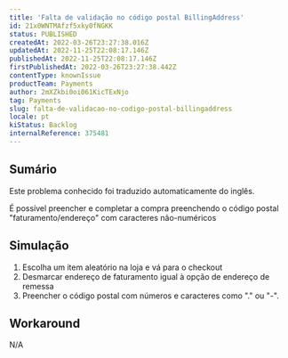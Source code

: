 ```yaml
---
title: 'Falta de validação no código postal BillingAddress'
id: 21x0WNTMAfzf5xky0fNGKK
status: PUBLISHED
createdAt: 2022-03-26T23:27:38.016Z
updatedAt: 2022-11-25T22:08:17.146Z
publishedAt: 2022-11-25T22:08:17.146Z
firstPublishedAt: 2022-03-26T23:27:38.442Z
contentType: knownIssue
productTeam: Payments
author: 2mXZkbi0oi061KicTExNjo
tag: Payments
slug: falta-de-validacao-no-codigo-postal-billingaddress
locale: pt
kiStatus: Backlog
internalReference: 375481
---
```


## Sumário

<div class="alert alert-info">
  <p>Este problema conhecido foi traduzido automaticamente do inglês.</p>
</div>


É possível preencher e completar a compra preenchendo o código postal "faturamento/endereço" com caracteres não-numéricos



## Simulação



1. Escolha um item aleatório na loja e vá para o checkout
2. Desmarcar endereço de faturamento igual à opção de endereço de remessa
3. Preencher o código postal com números e caracteres como "." ou "-".



## Workaround


N/A

